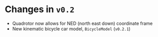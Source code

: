 # Changes in `v0.2`
* Quadrotor now allows for NED (north east down) coordinate frame
* New kinematic bicycle car model, `BicycleModel` (`v0.2.1`)